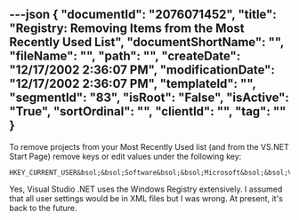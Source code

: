 ---json
{
  "documentId": "2076071452",
  "title": "Registry: Removing Items from the Most Recently Used List",
  "documentShortName": "",
  "fileName": "",
  "path": "",
  "createDate": "12/17/2002 2:36:07 PM",
  "modificationDate": "12/17/2002 2:36:07 PM",
  "templateId": "",
  "segmentId": "83",
  "isRoot": "False",
  "isActive": "True",
  "sortOrdinal": "",
  "clientId": "",
  "tag": ""
}
---

To remove projects from your Most Recently Used list (and from the VS.NET Start Page) remove keys or edit values under the following key:

    HKEY_CURRENT_USER&bsol;&bsol;Software&bsol;&bsol;Microsoft&bsol;&bsol;VisualStudio&bsol;&bsol;7.0&bsol;&bsol;ProjectMRUList

Yes, Visual Studio .NET uses the Windows Registry extensively. I assumed that all user settings would be in XML files but I was wrong. At present, it's back to the future.

